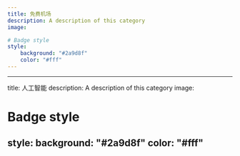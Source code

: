 ```yaml
---
title: 免费机场
description: A description of this category
image:

# Badge style
style:
    background: "#2a9d8f"
    color: "#fff"
---
```


---
title: 人工智能
description: A description of this category
image:

# Badge style
style:
    background: "#2a9d8f"
    color: "#fff"
---